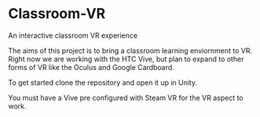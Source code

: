 # Classroom-VR
An interactive classroom VR experience

The aims of this project is to bring a classroom learning enviornment to VR. Right now we are working with the HTC Vive, but
plan to expand to other forms of VR like the Oculus and Google Cardboard.

To get started clone the repository and open it up in Unity.

You must have a Vive pre configured with Steam VR for the VR aspect to work.
